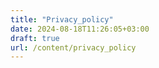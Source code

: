 ```yaml
---
title: "Privacy_policy"
date: 2024-08-18T11:26:05+03:00
draft: true
url: /content/privacy_policy
---
```


